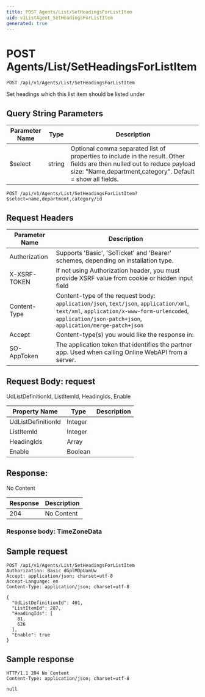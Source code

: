 ```yaml
---
title: POST Agents/List/SetHeadingsForListItem
uid: v1ListAgent_SetHeadingsForListItem
generated: true
---
```


# POST Agents/List/SetHeadingsForListItem

```http
POST /api/v1/Agents/List/SetHeadingsForListItem
```

Set headings which this list item should be listed under







## Query String Parameters

| Parameter Name | Type |  Description |
|----------------|------|--------------|
| $select | string |  Optional comma separated list of properties to include in the result. Other fields are then nulled out to reduce payload size: "Name,department,category". Default = show all fields. |

```http
POST /api/v1/Agents/List/SetHeadingsForListItem?$select=name,department,category/id
```


## Request Headers

| Parameter Name | Description |
|----------------|-------------|
| Authorization  | Supports 'Basic', 'SoTicket' and 'Bearer' schemes, depending on installation type. |
| X-XSRF-TOKEN   | If not using Authorization header, you must provide XSRF value from cookie or hidden input field |
| Content-Type | Content-type of the request body: `application/json`, `text/json`, `application/xml`, `text/xml`, `application/x-www-form-urlencoded`, `application/json-patch+json`, `application/merge-patch+json` |
| Accept         | Content-type(s) you would like the response in:  |
| SO-AppToken | The application token that identifies the partner app. Used when calling Online WebAPI from a server. |

## Request Body: request 

UdListDefinitionId, ListItemId, HeadingIds, Enable 

| Property Name | Type |  Description |
|----------------|------|--------------|
| UdListDefinitionId | Integer |  |
| ListItemId | Integer |  |
| HeadingIds | Array |  |
| Enable | Boolean |  |

## Response:

No Content

| Response | Description |
|----------------|-------------|
| 204 | No Content |

### Response body: TimeZoneData


## Sample request

```http!
POST /api/v1/Agents/List/SetHeadingsForListItem
Authorization: Basic dGplMDpUamUw
Accept: application/json; charset=utf-8
Accept-Language: en
Content-Type: application/json; charset=utf-8

{
  "UdListDefinitionId": 401,
  "ListItemId": 287,
  "HeadingIds": [
    81,
    626
  ],
  "Enable": true
}
```

## Sample response

```http_
HTTP/1.1 204 No Content
Content-Type: application/json; charset=utf-8

null
```
